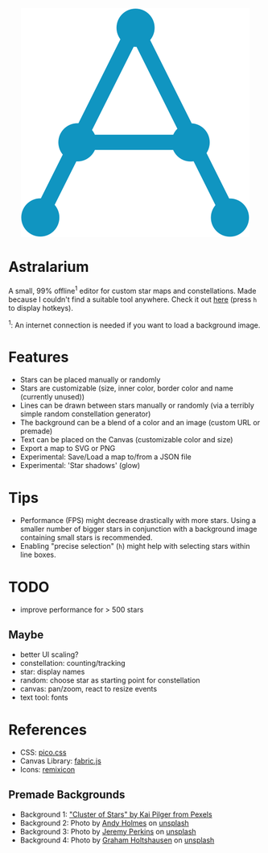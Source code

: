 <p align="center">
    <img src="logo.svg" alt="Astralarium Logo" />
</p>

# Astralarium
A small, 99% offline<sup>1</sup> editor for custom star maps and constellations.
Made because I couldn't find a suitable tool anywhere.
Check it out [here](https://tarenethil.github.io/astralarium/) (press `h` to display hotkeys).

<sup>1</sup>: An internet connection is needed if you want to load a background image.

# Features
* Stars can be placed manually or randomly
* Stars are customizable (size, inner color, border color and name (currently unused))
* Lines can be drawn between stars manually or randomly (via a terribly simple random constellation generator)
* The background can be a blend of a color and an image (custom URL or premade)
* Text can be placed on the Canvas (customizable color and size)
* Export a map to SVG or PNG
* Experimental: Save/Load a map to/from a JSON file
* Experimental: 'Star shadows' (glow)

# Tips
* Performance (FPS) might decrease drastically with more stars. Using a smaller number of bigger stars in conjunction with a background image containing small stars is recommended.
* Enabling "precise selection" (`h`) might help with selecting stars within line boxes.

# TODO
* improve performance for > 500 stars

## Maybe
* better UI scaling?
* constellation: counting/tracking
* star: display names
* random: choose star as starting point for constellation
* canvas: pan/zoom, react to resize events
* text tool: fonts

# References
* CSS: [pico.css](https://picocss.com/)
* Canvas Library: [fabric.js](http://fabricjs.com)
* Icons: [remixicon](https://remixicon.com/)

## Premade Backgrounds
* Background 1: ["Cluster of Stars" by Kai Pilger from Pexels](https://www.pexels.com/photo/cluster-of-stars-1341279/)
* Background 2: Photo by [Andy Holmes](https://unsplash.com/@andyjh07?) on [unsplash](https://unsplash.com/wallpapers/nature/star)
* Background 3: Photo by [Jeremy Perkins](https://unsplash.com/@jeremyperkins) on [unsplash](https://unsplash.com/wallpapers/nature/star)
* Background 4: Photo by [Graham Holtshausen](https://unsplash.com/@freedomstudios) on [unsplash](https://unsplash.com/wallpapers/nature/star)
